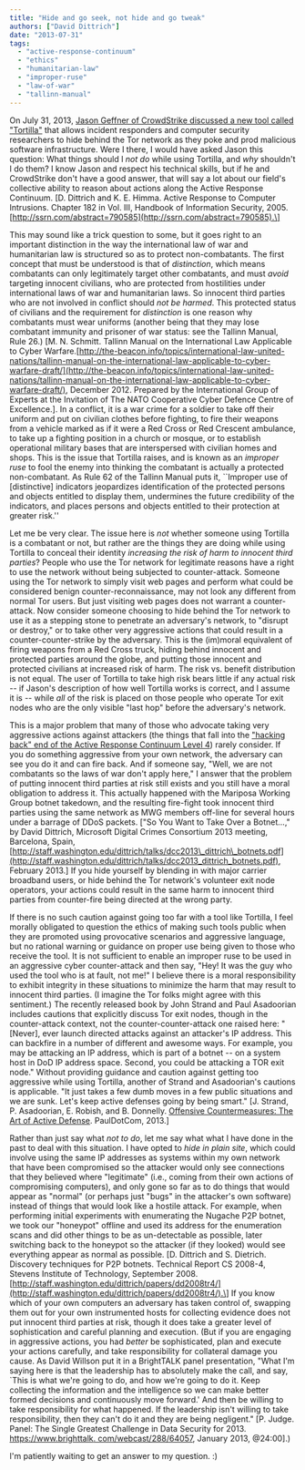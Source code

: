```yaml
---
title: "Hide and go seek, not hide and go tweak"
authors: ["David Dittrich"]
date: "2013-07-31"
tags: 
  - "active-response-continuum"
  - "ethics"
  - "humanitarian-law"
  - "improper-ruse"
  - "law-of-war"
  - "tallinn-manual"
---
```


On July 31, 2013, [Jason Geffner of CrowdStrike discussed a new tool called "Tortilla"](http://www.blackhat.com/us-13/briefings.html#Geffner2) that allows incident responders and computer security researchers to hide behind the Tor network as they poke and prod malicious software infrastructure. Were I there, I would have asked Jason this question: What things should I _not do_ while using Tortilla, and _why_ shouldn't I do them? I know Jason and respect his technical skills, but if he and CrowdStrike don't have a good answer, that will say a lot about our field's collective ability to reason about actions along the Active Response Continuum. \[D. Dittrich and K. E. Himma. Active Response to Computer Intrusions. Chapter 182 in Vol. III, Handbook of Information Security, 2005. [http://ssrn.com/abstract=790585](http://ssrn.com/abstract=790585).\]  
  
  
This may sound like a trick question to some, but it goes right to an important distinction in the way the international law of war and humanitarian law is structured so as to protect non-combatants. The first concept that must be understood is that of _distinction_, which means combatants can only legitimately target other combatants, and must _avoid_ targeting innocent civilians, who are protected from hostilities under international laws of war and humanitarian laws. So innocent third parties who are not involved in conflict should _not be harmed_. This protected status of civilians and the requirement for _distinction_ is one reason why combatants must wear uniforms (another being that they may lose combatant immunity and prisoner of war status: see the Tallinn Manual, Rule 26.) \[M. N. Schmitt. Tallinn Manual on the International Law Applicable to Cyber Warfare.[http://the-beacon.info/topics/international-law-united-nations/tallinn-manual-on-the-international-law-applicable-to-cyber-warfare-draft/](http://the-beacon.info/topics/international-law-united-nations/tallinn-manual-on-the-international-law-applicable-to-cyber-warfare-draft/), December 2012. Prepared by the International Group of Experts at the Invitation of The NATO Cooperative Cyber Defence Centre of Excellence.\]. In a conflict, it is a war crime for a soldier to take off their uniform and put on civilian clothes before fighting, to fire their weapons from a vehicle marked as if it were a Red Cross or Red Crescent ambulance, to take up a fighting position in a church or mosque, or to establish operational military bases that are interspersed with civilian homes and shops. This is the issue that Tortilla raises, and is known as an _improper ruse_ to fool the enemy into thinking the combatant is actually a protected non-combatant. As Rule 62 of the Tallinn Manual puts it, \`\`Improper use of \[distinctive\] indicators jeopardizes identification of the protected persons and objects entitled to display them, undermines the future credibility of the indicators, and places persons and objects entitled to their protection at greater risk.''  
  
Let me be very clear. The issue here is _not_ whether someone using Tortilla is a combatant or not, but rather are the things they are doing while using Tortilla to conceal their identity _increasing the risk of harm to innocent third parties_? People who use the Tor network for legitimate reasons have a right to use the network without being subjected to counter-attack. Someone using the Tor network to simply visit web pages and perform what could be considered benign counter-reconnaissance, may not look any different from normal Tor users. But just visiting web pages does not warrant a counter-attack. Now consider someone choosing to hide behind the Tor network to use it as a stepping stone to penetrate an adversary's network, to "disrupt or destroy," or to take other very aggressive actions that could result in a counter-counter-strike by the adversary. This is the (im)moral equivalent of firing weapons from a Red Cross truck, hiding behind innocent and protected parties around the globe, and putting those innocent and protected civilians at increased risk of harm. The risk vs. benefit distribution is not equal. The user of Tortilla to take high risk bears little if any actual risk -- if Jason's description of how well Tortilla works is correct, and I assume it is -- while _all_ of the risk is placed on those people who operate Tor exit nodes who are the only visible "last hop" before the adversary's network.  
  
This is a major problem that many of those who advocate taking very aggressive actions against attackers (the things that fall into the ["hacking back" end of the Active Response Continuum Level 4](https://honeynet.org/node/1048)) rarely consider. If you do something aggressive from your own network, the adversary can see you do it and can fire back. And if someone say, "Well, we are not combatants so the laws of war don't apply here," I answer that the problem of putting innocent third parties at risk still exists and you still have a moral obligation to address it. This actually happened with the Mariposa Working Group botnet takedown, and the resulting fire-fight took innocent third parties using the same network as MWG members off-line for several hours under a barrage of DDoS packets. \["So You Want to Take Over a Botnet...," by David Dittrich, Microsoft Digital Crimes Consortium 2013 meeting, Barcelona, Spain, [http://staff.washington.edu/dittrich/talks/dcc2013\_dittrich\_botnets.pdf](http://staff.washington.edu/dittrich/talks/dcc2013_dittrich_botnets.pdf), February 2013.\] If you hide yourself by blending in with major carrier broadband users, or hide behind the Tor network's volunteer exit node operators, your actions could result in the same harm to innocent third parties from counter-fire being directed at the wrong party.  
  
If there is no such caution against going too far with a tool like Tortilla, I feel morally obligated to question the ethics of making such tools public when they are promoted using provocative scenarios and aggressive language, but no rational warning or guidance on proper use being given to those who receive the tool. It is not sufficient to enable an improper ruse to be used in an aggressive cyber counter-attack and then say, "Hey! It was the guy who used the tool who is at fault, not me!" I believe there is a moral responsibility to exhibit integrity in these situations to minimize the harm that may result to innocent third parties. (I imagine the Tor folks might agree with this sentiment.) The recently released book by John Strand and Paul Asadoorian includes cautions that explicitly discuss Tor exit nodes, though in the counter-attack context, not the counter-counter-attack one raised here: "\[Never\], ever launch directed attacks against an attacker's IP address. This can backfire in a number of different and awesome ways. For example, you may be attacking an IP address, which is part of a botnet -- on a system host in DoD IP address space. Second, you could be attacking a TOR exit node." Without providing guidance and caution against getting too aggressive while using Tortilla, another of Strand and Asadoorian's cautions is applicable. "It just takes a few dumb moves in a few public situations and we are sunk. Let's keep active defenses going by being smart." \[J. Strand, P. Asadoorian, E. Robish, and B. Donnelly. [Offensive Countermeasures: The Art of Active Defense](http://www.amazon.com/dp/B00DQSQ7QY). PaulDotCom, 2013.\]  
  
Rather than just say what _not to do_, let me say what what I have done in the past to deal with this situation. I have opted to _hide in plain site_, which could involve using the same IP addresses as systems within my own network that have been compromised so the attacker would only see connections that they believed where "legitimate" (i.e., coming from their own actions of compromising computers), and only gone so far as to do things that would appear as "normal" (or perhaps just "bugs" in the attacker's own software) instead of things that would look like a hostile attack. For example, when performing initial experiments with enumerating the Nugache P2P botnet, we took our "honeypot" offline and used its address for the enumeration scans and did other things to be as un-detectable as possible, later switching back to the honeypot so the attacker (if they looked) would see everything appear as normal as possible. \[D. Dittrich and S. Dietrich. Discovery techniques for P2P botnets. Technical Report CS 2008-4, Stevens Institute of Technology, September 2008. [http://staff.washington.edu/dittrich/papers/dd2008tr4/](http://staff.washington.edu/dittrich/papers/dd2008tr4/).\] If you know which of your own computers an adversary has taken control of, swapping them out for your own instrumented hosts for collecting evidence does not put innocent third parties at risk, though it does take a greater level of sophistication and careful planning and execution. (But if you are engaging in aggressive actions, you had _better_ be sophisticated, plan and execute your actions carefully, and take responsibility for collateral damage you cause. As David Willson put it in a BrightTALK panel presentation, "What I'm saying here is that the leadership has to absolutely make the call, and say, \`This is what we're going to do, and how we're going to do it. Keep collecting the information and the intelligence so we can make better formed decisions and continuously move forward.' And then be willing to take responsibility for what happened. If the leadership isn't willing to take responsibility, then they can't do it and they are being negligent." \[P. Judge. Panel: The Single Greatest Challenge in Data Security for 2013. [https://www.brighttalk. com/webcast/288/64057](https://www.brighttalk.com/webcast/288/64057), January 2013, @24:00\].)  
  
I'm patiently waiting to get an answer to my question. :)
